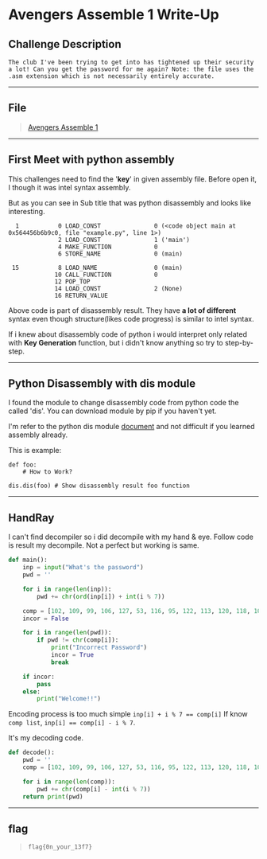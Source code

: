 # Avengers Assemble 1 Write-Up

## Challenge Description

```
The club I've been trying to get into has tightened up their security a lot! Can you get the password for me again? Note: the file uses the .asm extension which is not necessarily entirely accurate.
```

* * *

## File

> [Avengers Assemble 1](./avengers1.asm)

* * *

## First Meet with python assembly

This challenges need to find the '**key**' in given assembly file. Before open it, I though it was intel syntax assembly.

But as you can see in Sub title that was python disassembly and looks like interesting.

```
  1           0 LOAD_CONST               0 (<code object main at 0x564456b6b9c0, file "example.py", line 1>)
              2 LOAD_CONST               1 ('main')
              4 MAKE_FUNCTION            0
              6 STORE_NAME               0 (main)

 15           8 LOAD_NAME                0 (main)
             10 CALL_FUNCTION            0
             12 POP_TOP
             14 LOAD_CONST               2 (None)
             16 RETURN_VALUE
```

Above code is part of disassembly result. They have **a lot of different** syntax even though structure(likes code progress) is similar to intel syntax.

If i knew about disassembly code of python i would interpret only related with **Key Generation** function, but i didn't know anything so try to step-by-step.

* * *

## Python Disassembly with dis module

I found the module to change disassembly code from python code the called 'dis'. You can download module by pip if you haven't yet.

I'm refer to the python dis module [document](https://docs.python.org/3/library/dis.html) and not difficult if you learned assembly already.

This is example:

```
def foo:
    # How to Work?

dis.dis(foo) # Show disassembly result foo function
```

* * *

## HandRay

I can't find decompiler so i did decompile with my hand & eye. Follow code is result my decompile. Not a perfect but working is same.

```python
def main():
    inp = input("What's the password")
    pwd = ''

    for i in range(len(inp)):
        pwd += chr(ord(inp[i]) + int(i % 7))

    comp = [102, 109, 99, 106, 127, 53, 116, 95, 122, 113, 120, 118, 100, 55, 51, 103, 57, 128]
    incor = False

    for i in range(len(pwd)):
        if pwd != chr(comp[i]):
            print("Incorrect Password")
            incor = True
            break

    if incor:
        pass
    else:
        print("Welcome!!")
```

Encoding process is too much simple `inp[i] + i % 7 == comp[i]` If know `comp list`, `inp[i] == comp[i] - i % 7`.

It's my decoding code.

```python
def decode():
    pwd = ''
    comp = [102, 109, 99, 106, 127, 53, 116, 95, 122, 113, 120, 118, 100, 55, 51, 103, 57, 128]

    for i in range(len(comp)):
        pwd += chr(comp[i] - int(i % 7))
    return print(pwd)
```

* * *

## flag

> `flag{0n_your_13f7}`
